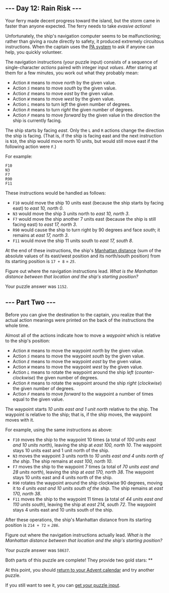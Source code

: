 

--- Day 12: Rain Risk ---
-------------------------

Your ferry made decent progress toward the island, but the storm came in faster than anyone expected. The ferry needs to take *evasive actions*!


Unfortunately, the ship's navigation computer seems to be malfunctioning; rather than giving a route directly to safety, it produced extremely circuitous instructions. When the captain uses the [PA system](https://en.wikipedia.org/wiki/Public_address_system "https://en.wikipedia.org/wiki/Public_address_system") to ask if anyone can help, you quickly volunteer.


The navigation instructions (your puzzle input) consists of a sequence of single-character *actions* paired with integer input *values*. After staring at them for a few minutes, you work out what they probably mean:


* Action *`N`* means to move *north* by the given value.
* Action *`S`* means to move *south* by the given value.
* Action *`E`* means to move *east* by the given value.
* Action *`W`* means to move *west* by the given value.
* Action *`L`* means to turn *left* the given number of degrees.
* Action *`R`* means to turn *right* the given number of degrees.
* Action *`F`* means to move *forward* by the given value in the direction the ship is currently facing.


The ship starts by facing *east*. Only the `L` and `R` actions change the direction the ship is facing. (That is, if the ship is facing east and the next instruction is `N10`, the ship would move north 10 units, but would still move east if the following action were `F`.)


For example:



```
F10
N3
F7
R90
F11

```

These instructions would be handled as follows:


* `F10` would move the ship 10 units east (because the ship starts by facing east) to *east 10, north 0*.
* `N3` would move the ship 3 units north to *east 10, north 3*.
* `F7` would move the ship another 7 units east (because the ship is still facing east) to *east 17, north 3*.
* `R90` would cause the ship to turn right by 90 degrees and face *south*; it remains at *east 17, north 3*.
* `F11` would move the ship 11 units south to *east 17, south 8*.


At the end of these instructions, the ship's [Manhattan distance](https://en.wikipedia.org/wiki/Manhattan_distance "https://en.wikipedia.org/wiki/Manhattan_distance") (sum of the absolute values of its east/west position and its north/south position) from its starting position is `17 + 8` = *`25`*.


Figure out where the navigation instructions lead. *What is the Manhattan distance between that location and the ship's starting position?*



Your puzzle answer was `1152`.

--- Part Two ---
----------------

Before you can give the destination to the captain, you realize that the actual action meanings were printed on the back of the instructions the whole time.


Almost all of the actions indicate how to move a *waypoint* which is relative to the ship's position:


* Action *`N`* means to move the waypoint *north* by the given value.
* Action *`S`* means to move the waypoint *south* by the given value.
* Action *`E`* means to move the waypoint *east* by the given value.
* Action *`W`* means to move the waypoint *west* by the given value.
* Action *`L`* means to rotate the waypoint around the ship *left* (*counter-clockwise*) the given number of degrees.
* Action *`R`* means to rotate the waypoint around the ship *right* (*clockwise*) the given number of degrees.
* Action *`F`* means to move *forward* to the waypoint a number of times equal to the given value.


The waypoint starts *10 units east and 1 unit north* relative to the ship. The waypoint is relative to the ship; that is, if the ship moves, the waypoint moves with it.


For example, using the same instructions as above:


* `F10` moves the ship to the waypoint 10 times (a total of *100 units east and 10 units north*), leaving the ship at *east 100, north 10*. The waypoint stays 10 units east and 1 unit north of the ship.
* `N3` moves the waypoint 3 units north to *10 units east and 4 units north of the ship*. The ship remains at *east 100, north 10*.
* `F7` moves the ship to the waypoint 7 times (a total of *70 units east and 28 units north*), leaving the ship at *east 170, north 38*. The waypoint stays 10 units east and 4 units north of the ship.
* `R90` rotates the waypoint around the ship clockwise 90 degrees, moving it to *4 units east and 10 units south of the ship*. The ship remains at *east 170, north 38*.
* `F11` moves the ship to the waypoint 11 times (a total of *44 units east and 110 units south*), leaving the ship at *east 214, south 72*. The waypoint stays 4 units east and 10 units south of the ship.


After these operations, the ship's Manhattan distance from its starting position is `214 + 72` = *`286`*.


Figure out where the navigation instructions actually lead. *What is the Manhattan distance between that location and the ship's starting position?*



Your puzzle answer was `58637`.

Both parts of this puzzle are complete! They provide two gold stars: \*\*


At this point, you should [return to your Advent calendar](/2020 "/2020") and try another puzzle.


If you still want to see it, you can [get your puzzle input](12/input "12/input").

